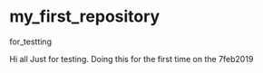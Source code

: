 # my_first_repository
for_testting

Hi all
Just for testing. Doing this for the first time on the 7feb2019
